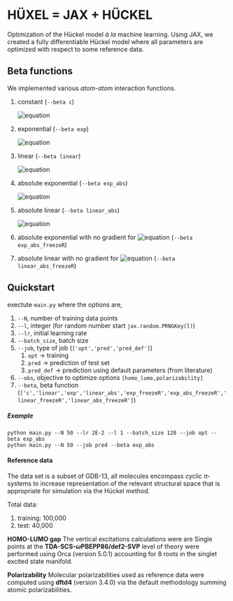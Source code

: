 # HÜXEL =  JAX + HÜCKEL

Optimization of the Hückel model *à la* machine learning. 
Using JAX, we created a fully differentiable Hückel model where all parameters are optimized with respect to some reference data.


## Beta functions
We implemented various *atom-atom* interaction functions.

1. constant (`--beta c`)

   ![equation](https://latex.codecogs.com/svg.image?\beta_{\ell,k}&space;=&space;\beta^{0}_{\ell,k})

2. exponential (`--beta exp`)

   ![equation](https://latex.codecogs.com/svg.image?\beta_{\ell,k}^{exp}&space;=&space;-\beta^{0}_{\ell,k}\exp^{-\Delta&space;R_{\ell,k}/y_{\ell,k}})

4. linear (`--beta linear`)
   
   ![equation](https://latex.codecogs.com/svg.image?\beta_{\ell,k}^{exp}&space;=&space;-\beta^{0}_{\ell,k}\left&space;(&space;1-&space;y_{\ell,k}^{-1}\Delta&space;R_{\ell,k}&space;\right&space;))


5. absolute exponential (`--beta exp_abs`)

   ![equation](https://latex.codecogs.com/svg.image?\beta_{\ell,k}^{exp}&space;=&space;-\beta^{0}_{\ell,k}\exp^{-\left|R_{\ell,k}-&space;R^{0}_{\ell,k}\right|/y_{\ell,k}&space;})


5. absolute linear (`--beta linear_abs`)

   ![equation](https://latex.codecogs.com/svg.image?\beta_{\ell,k}^{exp}&space;=&space;-\beta^{0}_{\ell,k}\left&space;(&space;1-&space;y_{\ell,k}^{-1}\left|R_{\ell,k}-&space;R^{0}_{\ell,k}\right|&space;\right&space;))

6. absolute exponential with no gradient for ![equation](https://latex.codecogs.com/svg.image?R^{0}_{\ell,k}) (`--beta exp_abs_freezeR`)

7. absolute linear with no gradient for ![equation](https://latex.codecogs.com/svg.image?R^{0}_{\ell,k}) (`--beta linear_abs_freezeR`)


## Quickstart


exectute `main.py` where the options are,
1. `--N`, number of training data points
2. `--l`, integer (for random number start `jax.random.PRNGKey(l)`)
3. `--lr`, initial learning rate
4. `--batch_size`, batch size
5. `--job`, type of job (`['opt','pred','pred_def']`)
   1. `opt` -> training
   2. `pred` -> prediction of test set
   3. `pred_def` -> prediction using default parameters (from literature)
6. `--obs`, objective to optimize options `[homo_lumo,polarizability]`
7. `--beta`, beta function (`['c','linear','exp','linear_abs','exp_freezeR','exp_abs_freezeR','linear_freezeR','linear_abs_freezeR']`)

##### Example

```
python main.py --N 50 --lr 2E-2 --l 1 --batch_size 128 --job opt --beta exp_abs 
python main.py --N 50 --job pred --beta exp_abs 
```


#### Reference data

The data set is a subset of GDB-13, all molecules encompass cyclic $\pi$-systems to increase representation of the relevant structural space that is appropriate for simulation via the Hückel method. 

Total data: 
1. training: 100,000 
2. test: 40,000

**HOMO-LUMO gap**
The vertical excitations calculations were are Single points at the **TDA-SCS-$\omega$PBEPP86/def2-SVP** level of theory were performed using Orca (version 5.0.1) accounting for 8 roots in the singlet excited state manifold.

**Polarizability**
Molecular polarizabilities used as reference data were computed using **dftd4** (version 3.4.0) via the default methodology summing atomic polarizabilities.



<!-- ## Requirements
- JAX
```
pip install --upgrade pip
pip install --upgrade "jax[cpu]"
```
- FLAX 
```
pip install flax
```
- OPTAX (only for the optax branch)
```
pip install optax
``` -->

